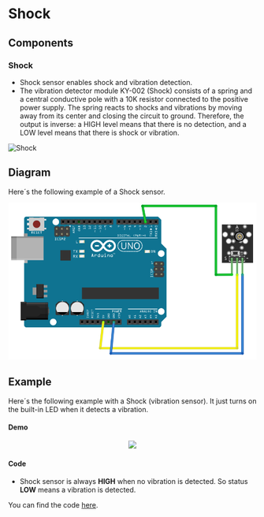 # Shock

## Components 
### Shock

* Shock sensor enables shock and vibration detection.
* The vibration detector module KY-002 (Shock) consists of a spring and a central conductive pole with a 10K resistor connected to the positive power supply. The spring reacts to shocks and vibrations by moving away from its center and closing the circuit to ground. Therefore, the output is inverse: a HIGH level means that there is no detection, and a LOW level means that there is shock or vibration.

<img title="Shock" src="https://ecuarobot.com/wp-content/uploads/2019/09/4d.jpg" width=200/>

## Diagram

Here´s the following example of a Shock sensor.

![Shock diagram](./img/Shock_diagram.png)

## Example

Here´s the following example with a Shock (vibration sensor). It just turns on the built-in LED when it detects a vibration.

#### Demo
<p align="center"><img src="./img/Shock_demo.gif"/></p>

#### Code
* Shock sensor is always **HIGH** when no vibration is detected. So status **LOW** means a vibration is detected.

You can find the code [here](./Shock.ino).

